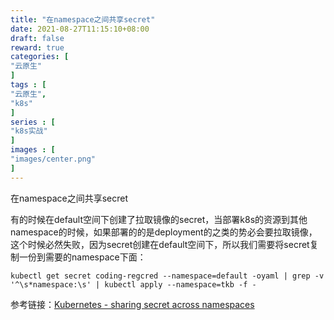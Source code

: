 ```yaml
---
title: "在namespace之间共享secret"
date: 2021-08-27T11:15:10+08:00
draft: false
reward: true
categories: [
"云原生"
]
tags : [
"云原生",
"k8s"
]
series : [
"k8s实战"
]
images : [
"images/center.png"
]
---
```



在namespace之间共享secret

有的时候在default空间下创建了拉取镜像的secret，当部署k8s的资源到其他namespace的时候，如果部署的的是deployment的之类的势必会要拉取镜像，这个时候必然失败，因为secret创建在default空间下，所以我们需要将secret复制一份到需要的namespace下面：

```shell
kubectl get secret coding-regcred --namespace=default -oyaml | grep -v '^\s*namespace:\s' | kubectl apply --namespace=tkb -f -
```

 

参考链接：[Kubernetes - sharing secret across namespaces](https://stackoverflow.com/questions/46297949/kubernetes-sharing-secret-across-namespaces)

